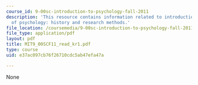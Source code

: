 ```yaml
---
course_id: 9-00sc-introduction-to-psychology-fall-2011
description: 'This resource contains information related to introduction to the science
  of psychology: history and research methods.'
file_location: /coursemedia/9-00sc-introduction-to-psychology-fall-2011/e37ac097cb76f26710cdc5ab47efa47a_MIT9_00SCF11_read_kr1.pdf
file_type: application/pdf
layout: pdf
title: MIT9_00SCF11_read_kr1.pdf
type: course
uid: e37ac097cb76f26710cdc5ab47efa47a

---
```

None